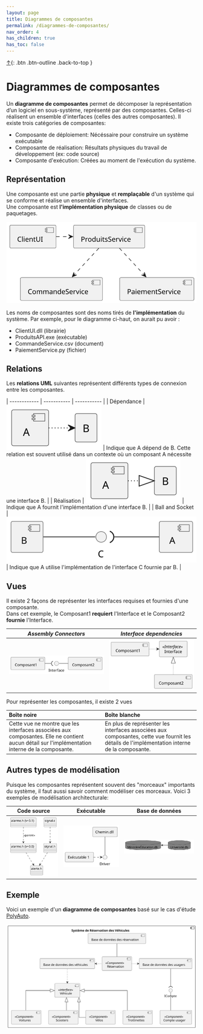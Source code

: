 ```yaml
---
layout: page
title: Diagrammes de composantes
permalink: /diagrammes-de-composantes/
nav_order: 4
has_children: true
has_toc: false
---
```


[↑](./#top){: .btn .btn-outline .back-to-top }

# Diagrammes de composantes

Un **diagramme de composantes** permet de décomposer la représentation d’un logiciel en sous-système, représenté par des composantes. Celles-ci réalisent un ensemble d'interfaces (celles des autres composantes). Il existe trois catégories de composantes:

- Composante de déploiement: Nécéssaire pour construire un système exécutable
- Composante de réalisation: Résultats physiques du travail de développement (ex: code source)
- Composante d'exécution: Créées au moment de l'exécution du système.

## Représentation

Une composante est une partie **physique** et **remplaçable** d'un système qui se conforme et réalise un ensemble d'interfaces.  
Une composante est **l'implémentation physique** de classes ou de paquetages.

![](/out/plant_uml/représentationComponentDiagram/représentationComponentDiagram.svg)

Les noms de composantes sont des noms tirés de **l'implémentation** du système. Par exemple, pour le diagramme ci-haut, on aurait pu avoir :

- ClientUI.dll (librairie)
- ProduitsAPI.exe (exécutable)
- CommandeService.csv (document)
- PaiementService.py (fichier)

## Relations

Les **relations UML** suivantes représentent différents types de connexion entre les composantes.

| ------------ | ----------- | ----------- |
| Dépendance | ![](/out/plant_uml/dependencyRelationshipComponent/dependencyRelationshipComponent.svg) | Indique que A dépend de B. Cette relation est souvent utilisé dans un contexte où un composant A nécessite une interface B.  |
| Réalisation | ![](/out/plant_uml/realizationRelationshipComponent/realizationRelationshipComponent.svg) | Indique que A fournit l'implémentation d'une interface B. |
| Ball and Socket | ![](/out/plant_uml/BallAndSocketRelationComponent/BallAndSocketRelationComponent.svg) | Indique que A utilise l'implémentation de l'interface C fournie par B. |

## Vues

Il existe 2 façons de représenter les interfaces requises et fournies d'une composante.  
Dans cet exemple, le Composant1 **requiert** l'Interface et le Composant2 **fournie** l'Interface.

|                            _Assembly Connectors_                            |                             _Interface dependencies_                              |
| :-------------------------------------------------------------------------: | :-------------------------------------------------------------------------------: |
| ![](/out/plant_uml/assemblyConnectorsExample/assemblyConnectorsExample.svg) | ![](/out/plant_uml/interfaceDependenciesExample/interfaceDependenciesExample.svg) |

Pour représenter les composantes, il existe 2 vues

| Boîte noire                                                                                                                                    | Boîte blanche                                                                                                                                |
| :--------------------------------------------------------------------------------------------------------------------------------------------- | :------------------------------------------------------------------------------------------------------------------------------------------- |
| Cette vue ne montre que les interfaces associées aux composantes. Elle ne contient aucun détail sur l'implémentation interne de la composante. | En plus de représenter les interfaces associées aux composantes, cette vue fournit les détails de l'implémentation interne de la composante. |

## Autres types de modélisation

Puisque les composantes représentent souvent des "morceaux" importants du système, il faut aussi savoir comment modéliser ces morceaux. Voici 3 exemples de modélisation architecturale:

|                       Code source                       |                         Exécutable                          |                            Base de données                            |
| :-----------------------------------------------------: | :---------------------------------------------------------: | :-------------------------------------------------------------------: |
| ![](/out/plant_uml/codeSourceModel/codeSourceModel.svg) | ![](/out/plant_uml/executableDiagram/executableDiagram.svg) | ![](/out/plant_uml/databaseRepresentation/databaseRepresentation.svg) |

## Exemple

Voici un exemple d'un **diagramme de composantes** basé sur le cas d'étude [PolyAuto](../polyauto/).

![](/out/plant_uml/exempleDiagComponent/exempleDiagComponent.svg)
